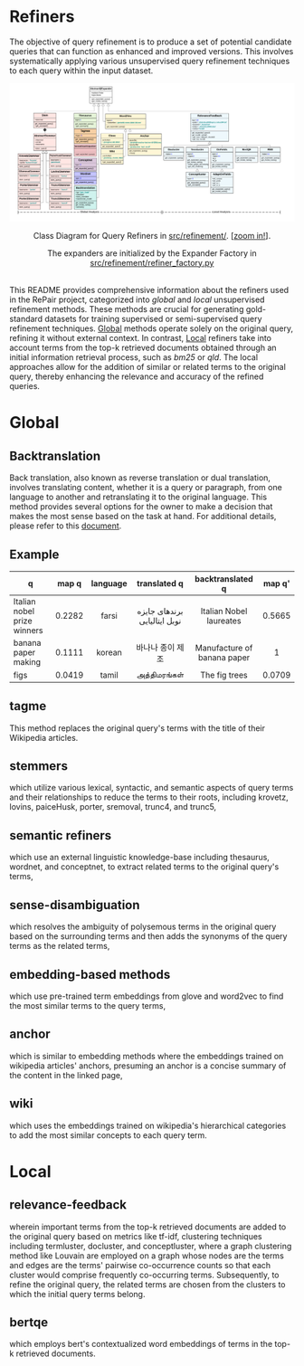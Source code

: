 # Refiners

The objective of query refinement is to produce a set of potential candidate queries that can function as enhanced and improved versions. This involves systematically applying various unsupervised query refinement techniques to each query within the input dataset.

<table align="center" border=0>
<thead>
  <tr><td colspan="3" style="background-color: white;"><img src="../../../misc/classdiagram.jpg", width="1000", alt="ReQue: Class Diagram"></td></tr>     
  <tr><td colspan="3">
      <p align="center">Class Diagram for Query Refiners in <a href="./src/refinement/">src/refinement/</a>. [<a href="https://app.lucidchart.com/documents/view/64fedbb0-b385-4696-9adc-b89bc06e84ba/HWEp-vi-RSFO">zoom in!</a>].</p>
      <p align="center"> The expanders are initialized by the Expander Factory in <a href="./src/refinement/refiner_factory.py">src/refinement/refiner_factory.py</a></p></td></tr> 
 </thead>
</table>

This README provides comprehensive information about the refiners used in the RePair project, categorized into _global_ and _local_ unsupervised refinement methods. 
These methods are crucial for generating gold-standard datasets for training supervised or semi-supervised query refinement techniques. 
[Global](#Global) methods operate solely on the original query, refining it without external context. 
In contrast, [Local](#Local) refiners take into account terms from the top-k retrieved documents obtained through an initial information retrieval process, such as _bm25_ or _qld_. 
The local approaches allow for the addition of similar or related terms to the original query, thereby enhancing the relevance and accuracy of the refined queries.

# Global

## Backtranslation
Back translation, also known as reverse translation or dual translation, involves translating content, whether it is a query or paragraph, from one language to another and retranslating it to the original language. This method provides several options for the owner to make a decision that makes the most sense based on the task at hand.
For additional details, please refer to this [document](./misc/Backtranslation.pdf).

## Example
| **q** 	| **map q** 	| **language** 	| **translated q** 	| **backtranslated q** 	| **map q'** 	|
|---	|:---:	|:---:	|:---:	|:---:	|:---:	|
| Italian nobel prize winners 	| 0.2282 	| farsi 	| برندهای جایزه نوبل ایتالیایی 	| Italian Nobel laureates 	| 0.5665 	|
| banana paper making 	| 0.1111 	| korean 	| 바나나 종이 제조 	| Manufacture of banana paper 	| 1 	|
| figs 	| 0.0419 	| tamil 	|  அத்திமரங்கள்  	| The fig trees 	| 0.0709 	|

## tagme
This method replaces the original query's terms with the title of their Wikipedia articles.

## stemmers
which utilize various lexical, syntactic, and semantic aspects of query terms and their relationships to reduce the terms to their roots, including krovetz, lovins, paiceHusk, porter, sremoval, trunc4, and trunc5,

## semantic refiners
which use an external linguistic knowledge-base including thesaurus, wordnet, and conceptnet, to extract related terms to the original query's terms,

## sense-disambiguation
which resolves the ambiguity of polysemous terms in the original query based on the surrounding terms and then adds the synonyms of the query terms as the related terms, 

## embedding-based methods
which use pre-trained term embeddings from glove and word2vec to find the most similar terms to the query terms,

## anchor
which is similar to embedding methods where the embeddings trained on wikipedia articles' anchors, presuming an anchor is a concise summary of the content in the linked page,

## wiki
which uses the embeddings trained on wikipedia's hierarchical categories to add the most similar concepts to each query term.

# Local

## relevance-feedback
wherein important terms from the top-k retrieved documents are added to the original query based on metrics like tf-idf,
clustering techniques including termluster, docluster, and conceptluster, where a graph clustering method like Louvain are employed on a graph whose nodes are the terms and edges are the terms' pairwise co-occurrence counts so that each cluster would comprise frequently co-occurring terms. 
Subsequently, to refine the original query, the related terms are chosen from the clusters to which the initial query terms belong. 
    
## bertqe
which employs bert's contextualized word embeddings of terms in the top-k retrieved documents.
